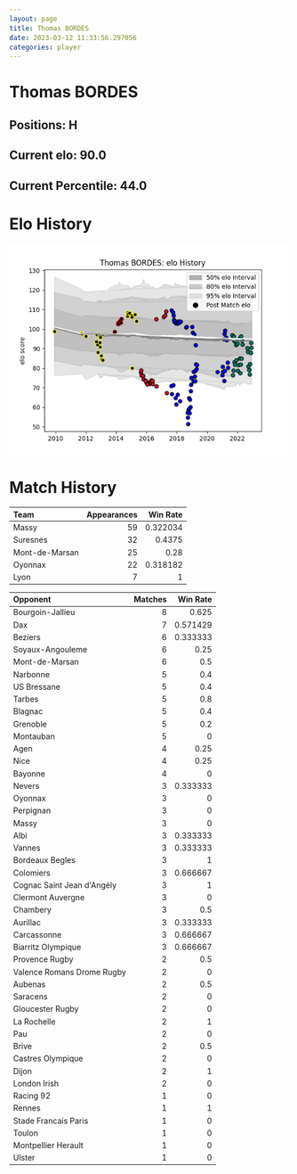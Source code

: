 ```yaml
---  
layout: page  
title: Thomas BORDES  
date: 2023-03-12 11:33:56.297056  
categories: player  
---
```

# Thomas BORDES

## Positions: H

## Current elo: 90.0

## Current Percentile: 44.0

# Elo History


![elo history](history_ThomasBORDES.png)
# Match History


| Team           |   Appearances |   Win Rate |
|:---------------|--------------:|-----------:|
| Massy          |            59 |   0.322034 |
| Suresnes       |            32 |   0.4375   |
| Mont-de-Marsan |            25 |   0.28     |
| Oyonnax        |            22 |   0.318182 |
| Lyon           |             7 |   1        |

| Opponent                   |   Matches |   Win Rate |
|:---------------------------|----------:|-----------:|
| Bourgoin-Jallieu           |         8 |   0.625    |
| Dax                        |         7 |   0.571429 |
| Beziers                    |         6 |   0.333333 |
| Soyaux-Angouleme           |         6 |   0.25     |
| Mont-de-Marsan             |         6 |   0.5      |
| Narbonne                   |         5 |   0.4      |
| US Bressane                |         5 |   0.4      |
| Tarbes                     |         5 |   0.8      |
| Blagnac                    |         5 |   0.4      |
| Grenoble                   |         5 |   0.2      |
| Montauban                  |         5 |   0        |
| Agen                       |         4 |   0.25     |
| Nice                       |         4 |   0.25     |
| Bayonne                    |         4 |   0        |
| Nevers                     |         3 |   0.333333 |
| Oyonnax                    |         3 |   0        |
| Perpignan                  |         3 |   0        |
| Massy                      |         3 |   0        |
| Albi                       |         3 |   0.333333 |
| Vannes                     |         3 |   0.333333 |
| Bordeaux Begles            |         3 |   1        |
| Colomiers                  |         3 |   0.666667 |
| Cognac Saint Jean d'Angély |         3 |   1        |
| Clermont Auvergne          |         3 |   0        |
| Chambery                   |         3 |   0.5      |
| Aurillac                   |         3 |   0.333333 |
| Carcassonne                |         3 |   0.666667 |
| Biarritz Olympique         |         3 |   0.666667 |
| Provence Rugby             |         2 |   0.5      |
| Valence Romans Drome Rugby |         2 |   0        |
| Aubenas                    |         2 |   0.5      |
| Saracens                   |         2 |   0        |
| Gloucester Rugby           |         2 |   0        |
| La Rochelle                |         2 |   1        |
| Pau                        |         2 |   0        |
| Brive                      |         2 |   0.5      |
| Castres Olympique          |         2 |   0        |
| Dijon                      |         2 |   1        |
| London Irish               |         2 |   0        |
| Racing 92                  |         1 |   0        |
| Rennes                     |         1 |   1        |
| Stade Francais Paris       |         1 |   0        |
| Toulon                     |         1 |   0        |
| Montpellier Herault        |         1 |   0        |
| Ulster                     |         1 |   0        |